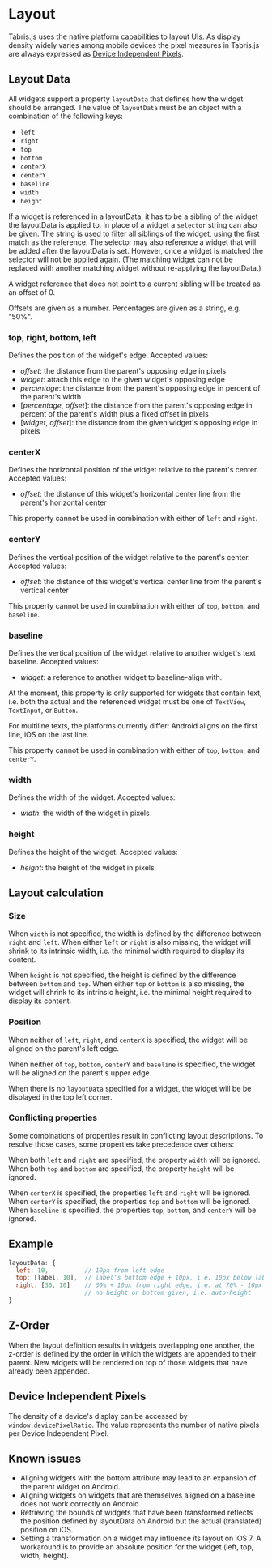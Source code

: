 # Layout

Tabris.js uses the native platform capabilities to layout UIs. As display density widely varies among mobile devices the pixel measures in Tabris.js are always expressed as [Device Independent Pixels](https://en.wikipedia.org/wiki/Device_independent_pixel).

## Layout Data

All widgets support a property `layoutData` that defines how the widget should be arranged. The value of `layoutData` must be an object with a combination of the following keys:

- `left`
- `right`
- `top`
- `bottom`
- `centerX`
- `centerY`
- `baseline`
- `width`
- `height`

If a widget is referenced in a layoutData, it has to be a sibling of the widget the layoutData is applied to. In place of a widget a `selector` string can also be given. The string is used to filter all siblings of the widget, using the first match as the reference. The selector may also reference a widget that will be added after the layoutData is set. However, once a widget is matched the selector will not be applied again. (The matching widget can not be replaced with another matching widget without re-applying the layoutData.)
 
A widget reference that does not point to a current sibling will be treated as an offset of 0. 

Offsets are given as a number.
Percentages are given as a string, e.g. "50%".

### top, right, bottom, left
Defines the position of the widget's edge.
Accepted values:

- *offset*: the distance from the parent's opposing edge in pixels
- *widget*: attach this edge to the given widget's opposing edge
- *percentage*: the distance from the parent's opposing edge in percent of the parent's width
- [*percentage*, *offset*]: the distance from the parent's opposing edge in percent of the parent's width plus a fixed offset in pixels
- [*widget*, *offset*]: the distance from the given widget's opposing edge in pixels


### centerX
Defines the horizontal position of the widget relative to the parent's center.
Accepted values:

- *offset*: the distance of this widget's horizontal center line from the parent's horizontal center

This property cannot be used in combination with either of `left` and `right`.

### centerY
Defines the vertical position of the widget relative to the parent's center.
Accepted values:

- *offset*: the distance of this widget's vertical center line from the parent's vertical center

This property cannot be used in combination with either of `top`, `bottom`, and `baseline`.

### baseline
Defines the vertical position of the widget relative to another widget's text baseline.
Accepted values:

- *widget*: a reference to another widget to baseline-align with.

At the moment, this property is only supported for widgets that contain text, i.e. both the actual and the referenced widget must be one of `TextView`, `TextInput`, or `Button`.

For multiline texts, the platforms currently differ: Android aligns on the first line, iOS on the last line.

This property cannot be used in combination with either of `top`, `bottom`, and `centerY`.

### width
Defines the width of the widget.
Accepted values:

- *width*: the width of the widget in pixels

### height
Defines the height of the widget.
Accepted values:

- *height*: the height of the widget in pixels

## Layout calculation

### Size

When `width` is not specified, the width is defined by the difference between `right` and `left`. When either `left` or `right` is also missing, the widget will shrink to its intrinsic width, i.e. the minimal width required to display its content.

When `height` is not specified, the height is defined by the difference between `bottom` and `top`. When either `top` or `bottom` is also missing, the widget will shrink to its intrinsic height, i.e. the minimal height required to display its content.

### Position

When neither of `left`, `right`, and `centerX` is specified, the widget will be aligned on the parent's left edge.

When neither of `top`, `bottom`, `centerY` and `baseline` is specified, the widget will be aligned on the parent's upper edge.

When there is no `layoutData` specified for a widget, the widget will be be displayed in the top left corner.

### Conflicting properties

Some combinations of properties result in conflicting layout descriptions. To resolve those cases, some properties take precedence over others:

When both `left` and `right` are specified, the property `width` will be ignored.
When both `top` and `bottom` are specified, the property `height` will be ignored.

When `centerX` is specified, the properties `left` and `right` will be ignored.
When `centerY` is specified, the properties `top` and `bottom` will be ignored.
When `baseline` is specified, the properties `top`, `bottom`, and `centerY` will be ignored.

## Example

```javascript
layoutData: {
  left: 10,          // 10px from left edge
  top: [label, 10],  // label's bottom edge + 10px, i.e. 10px below label
  right: [30, 10]    // 30% + 10px from right edge, i.e. at 70% - 10px
                     // no height or bottom given, i.e. auto-height
}
```

## Z-Order

When the layout definition results in widgets overlapping one another, the z-order is defined by the order in which the widgets are appended to their parent. New widgets will be rendered on top of those widgets that have already been appended.

## Device Independent Pixels

The density of a device's display can be accessed by `window.devicePixelRatio`. The value represents the number of native pixels per Device Independent Pixel.

## Known issues

* Aligning widgets with the bottom attribute may lead to an expansion of the parent widget on Android.
* Aligning widgets on widgets that are themselves aligned on a baseline does not work correctly on Android.
* Retrieving the bounds of widgets that have been transformed reflects the position defined by layoutData on Android but the actual (translated) position on iOS.
* Setting a transformation on a widget may influence its layout on iOS 7. A workaround is to provide an absolute position for the widget (left, top, width, height).
